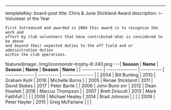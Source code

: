 ---
templateKey: board-post
title: Chris & June Stickland Award
description: >-
    Volunteer of the Year


    First Introduced and awarded in 2004 this award is to recognise the work and
    effort by club volunteers that have contributed what is considered to be above
    and beyond their expected duties to the off field and or administration duties
    within the club operations.
featuredimage: /img/iconmonstr-trophy-6-240.png
---| **Season** | **Name**        | **Season** | **Name**       | **Season** | **Name**        |
| ---------- | --------------- | ---------- | -------------- | ---------- | --------------- |
| 2004       | Bill Bunting    | 2010       | Graham Kuhl    | 2016       | Michelle Burns  |
| 2005       | Renae Stickland | 2011       | David Stokes   | 2017       | Peter Barile    |
| 2006       | John Bunn snr   | 2012       | Dean Howlett   | 2018       | Marcus Thompson |
| 2007       | Brett Driscoll  | 2013       | Mark Faithfull |            |                 |
| 2008       | Michael Healey  | 2014       | Brad Johnson   |            |                 |
| 2009       | Peter Hayter    | 2015       | Greg McFarlane |            |                 |
